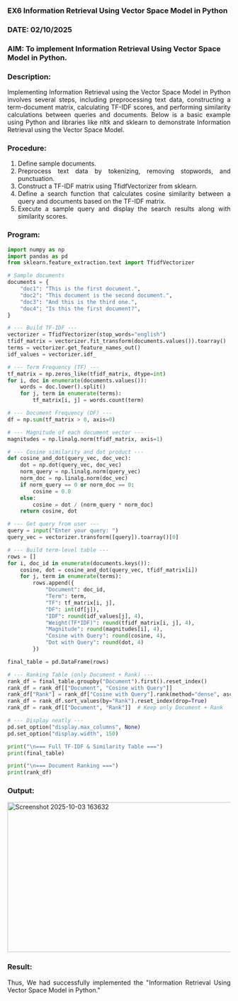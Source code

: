 ### EX6 Information Retrieval Using Vector Space Model in Python
### DATE: 02/10/2025
### AIM: To implement Information Retrieval Using Vector Space Model in Python.
### Description: 
<div align = "justify">
Implementing Information Retrieval using the Vector Space Model in Python involves several steps, including preprocessing text data, constructing a term-document matrix, 
calculating TF-IDF scores, and performing similarity calculations between queries and documents. Below is a basic example using Python and libraries like nltk and 
sklearn to demonstrate Information Retrieval using the Vector Space Model.

### Procedure:
1. Define sample documents.
2. Preprocess text data by tokenizing, removing stopwords, and punctuation.
3. Construct a TF-IDF matrix using TfidfVectorizer from sklearn.
4. Define a search function that calculates cosine similarity between a query and documents based on the TF-IDF matrix.
5. Execute a sample query and display the search results along with similarity scores.

### Program:
```python
import numpy as np
import pandas as pd
from sklearn.feature_extraction.text import TfidfVectorizer

# Sample documents
documents = {
    "doc1": "This is the first document.",
    "doc2": "This document is the second document.",
    "doc3": "And this is the third one.",
    "doc4": "Is this the first document?",
}

# --- Build TF-IDF ---
vectorizer = TfidfVectorizer(stop_words="english")
tfidf_matrix = vectorizer.fit_transform(documents.values()).toarray()
terms = vectorizer.get_feature_names_out()
idf_values = vectorizer.idf_

# --- Term Frequency (TF) ---
tf_matrix = np.zeros_like(tfidf_matrix, dtype=int)
for i, doc in enumerate(documents.values()):
    words = doc.lower().split()
    for j, term in enumerate(terms):
        tf_matrix[i, j] = words.count(term)

# --- Document Frequency (DF) ---
df = np.sum(tf_matrix > 0, axis=0)

# --- Magnitude of each document vector ---
magnitudes = np.linalg.norm(tfidf_matrix, axis=1)

# --- Cosine similarity and dot product ---
def cosine_and_dot(query_vec, doc_vec):
    dot = np.dot(query_vec, doc_vec)
    norm_query = np.linalg.norm(query_vec)
    norm_doc = np.linalg.norm(doc_vec)
    if norm_query == 0 or norm_doc == 0:
        cosine = 0.0
    else:
        cosine = dot / (norm_query * norm_doc)
    return cosine, dot

# --- Get query from user ---
query = input("Enter your query: ")
query_vec = vectorizer.transform([query]).toarray()[0]

# --- Build term-level table ---
rows = []
for i, doc_id in enumerate(documents.keys()):
    cosine, dot = cosine_and_dot(query_vec, tfidf_matrix[i])
    for j, term in enumerate(terms):
        rows.append({
            "Document": doc_id,
            "Term": term,
            "TF": tf_matrix[i, j],
            "DF": int(df[j]),
            "IDF": round(idf_values[j], 4),
            "Weight(TF*IDF)": round(tfidf_matrix[i, j], 4),
            "Magnitude": round(magnitudes[i], 4),
            "Cosine with Query": round(cosine, 4),
            "Dot with Query": round(dot, 4)
        })

final_table = pd.DataFrame(rows)

# --- Ranking Table (only Document + Rank) ---
rank_df = final_table.groupby("Document").first().reset_index()
rank_df = rank_df[["Document", "Cosine with Query"]]
rank_df["Rank"] = rank_df["Cosine with Query"].rank(method="dense", ascending=False).astype(int)
rank_df = rank_df.sort_values(by="Rank").reset_index(drop=True)
rank_df = rank_df[["Document", "Rank"]]  # Keep only Document + Rank

# --- Display neatly ---
pd.set_option("display.max_columns", None)
pd.set_option("display.width", 150)

print("\n=== Full TF-IDF & Similarity Table ===")
print(final_table)

print("\n=== Document Ranking ===")
print(rank_df)
```
### Output:
<img width="821" height="338" alt="Screenshot 2025-10-03 163632" src="https://github.com/user-attachments/assets/92ede55c-5ef6-4325-860c-4dc98ee3ce04" />

### Result:
Thus, We had successfully implemented the "Information Retrieval Using Vector Space Model in Python."

